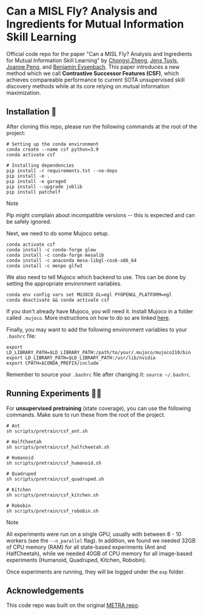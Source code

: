 # Can a MISL Fly? Analysis and Ingredients for Mutual Information Skill Learning
Official code repo for the paper "Can a MISL Fly? Analysis and Ingredients for Mutual Information Skill Learning" by [Chongyi Zheng](https://chongyi-zheng.github.io), [Jens Tuyls](https://jens321.github.io), [Joanne Peng](https://www.joannepeng.com), and [Benjamin Eysenbach](https://ben-eysenbach.github.io). This paper introduces a new method which we call **Contrastive Successor Features (CSF)**, which achieves compareable performance to current SOTA unsupervised skill discovery methods while at its core relying on mutual information maximization.

## Installation 🔌

After cloning this repo, please run the following commands at the root of the project:
```
# Setting up the conda environment
conda create --name csf python=3.9
conda activate csf

# Installing dependencies
pip install -r requirements.txt --no-deps
pip install -e .
pip install -e garaged
pip install --upgrade joblib
pip install patchelf
```

> [!NOTE] 
> Pip might complain about incompatible versions -- this is expected and can be safely ignored.

Next, we need to do some Mujoco setup.
```
conda activate csf
conda install -c conda-forge glew
conda install -c conda-forge mesalib
conda install -c anaconda mesa-libgl-cos6-x86_64
conda install -c menpo glfw3
```

We also need to tell Mujoco which backend to use. This can be done by setting the appropriate environment variables.
```
conda env config vars set MUJOCO_GL=egl PYOPENGL_PLATFORM=egl
conda deactivate && conda activate csf
```

If you don't already have Mujoco, you will need it. Install Mujoco in a folder called `.mujoco`. More instructions on how to do so are linked [here](https://pytorch.org/rl/main/reference/generated/knowledge_base/MUJOCO_INSTALLATION.html).

Finally, you may want to add the following environment variables to your `.bashrc` file:
```
export LD_LIBRARY_PATH=$LD_LIBRARY_PATH:/path/to/your/.mujoco/mujoco210/bin
export LD_LIBRARY_PATH=$LD_LIBRARY_PATH:/usr/lib/nvidia
export CPATH=$CONDA_PREFIX/include
```

Remember to source your `.bashrc` file after changing it: `source ~/.bashrc`.

## Running Experiments 🏃‍♂️

For **unsupervised pretraining** (state coverage), you can use the following commands. Make sure to run these from the root of the project.
```
# Ant
sh scripts/pretrain/csf_ant.sh

# HalfCheetah
sh scripts/pretrain/csf_halfcheetah.sh

# Humanoid
sh scripts/pretrain/csf_humanoid.sh

# Quadruped
sh scripts/pretrain/csf_quadruped.sh

# Kitchen 
sh scripts/pretrain/csf_kitchen.sh

# Robobin
sh scripts/pretrain/csf_robobin.sh
```

> [!NOTE] 
> All experiments were run on a single GPU, usually with between 8 - 10 workers (see the `--n_parallel` flag).
> In addition, we found we needed 32GB of CPU memory (RAM) for all state-based experiments (Ant and HalfCheetah), while
> we needed 40GB of CPU memory for all image-based experiments (Humanoid, Quadruped, Kitchen, Robobin).

Once experiments are running, they will be logged under the `exp` folder.

## Acknowledgements
This code repo was built on the original [METRA repo](https://github.com/seohongpark/METRA).